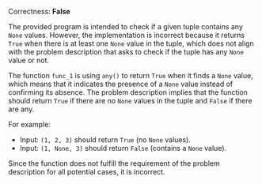 Correctness: **False**

The provided program is intended to check if a given tuple contains any `None` values. However, the implementation is incorrect because it returns `True` when there is at least one `None` value in the tuple, which does not align with the problem description that asks to check if the tuple has any `None` value or not.

The function `func_1` is using `any()` to return `True` when it finds a `None` value, which means that it indicates the presence of a `None` value instead of confirming its absence. The problem description implies that the function should return `True` if there are no `None` values in the tuple and `False` if there are any.

For example:
- Input: `(1, 2, 3)` should return `True` (no `None` values).
- Input: `(1, None, 3)` should return `False` (contains a `None` value).

Since the function does not fulfill the requirement of the problem description for all potential cases, it is incorrect.